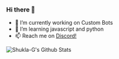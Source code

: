 ### Hi there 👋


- 🔭 I’m currently working on Custom Bots
- 🌱 I’m learning javascript and python
- 📫 Reach me on [Discord!](https://discord.gg/high5)


<img align="left" alt="Shukla-G's Github Stats" src="https://github-readme-stats.vercel.app/api?username=shukla-g&show_icons=true&hide_border=true&theme=radical" />

